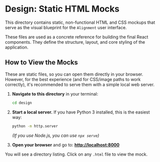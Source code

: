# Design: Static HTML Mocks

This directory contains static, non-functional HTML and CSS mockups that serve as the visual blueprint for the `Alignment` user interface.

These files are used as a concrete reference for building the final React components. They define the structure, layout, and core styling of the application.

## How to View the Mocks

These are static files, so you can open them directly in your browser. However, for the best experience (and for CSS/image paths to work correctly), it's recommended to serve them with a simple local web server.

1.  **Navigate to this directory** in your terminal:
    ```bash
    cd design
    ```

2.  **Start a local server.** If you have Python 3 installed, this is the easiest way:
    ```bash
    python -m http.server
    ```
    *(If you use Node.js, you can use `npx serve`)*

3.  **Open your browser** and go to:
    [**http://localhost:8000**](http://localhost:8000)

You will see a directory listing. Click on any `.html` file to view the mock.
